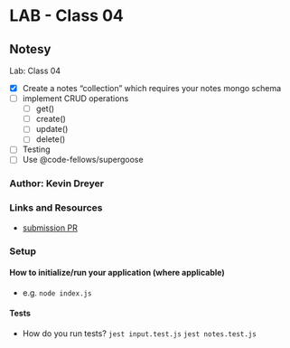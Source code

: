 # LAB - Class 04

## Notesy
Lab: Class 04
- [x] Create a notes “collection” which requires your notes mongo schema
- [ ] implement CRUD operations
  - [ ] get()
  - [ ] create()
  - [ ] update()
  - [ ] delete()
- [ ] Testing
- [ ] Use @code-fellows/supergoose

### Author: Kevin Dreyer

### Links and Resources

- [submission PR](https://github.com/kevindreyer-CF401JSd/notes/pull/4)

### Setup

#### How to initialize/run your application (where applicable)

- e.g. `node index.js`

#### Tests

- How do you run tests?
    `jest input.test.js`
    `jest notes.test.js`

